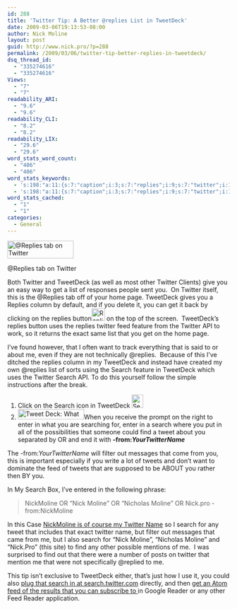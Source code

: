 ```yaml
---
id: 288
title: 'Twitter Tip: A Better @replies List in TweetDeck'
date: 2009-03-06T19:13:53-08:00
author: Nick Moline
layout: post
guid: http://www.nick.pro/?p=288
permalink: /2009/03/06/twitter-tip-better-replies-in-tweetdeck/
dsq_thread_id:
  - "335274616"
  - "335274616"
Views:
  - "7"
  - "7"
readability_ARI:
  - "9.6"
  - "9.6"
readability_CLI:
  - "8.2"
  - "8.2"
readability_LIX:
  - "29.6"
  - "29.6"
word_stats_word_count:
  - "406"
  - "406"
word_stats_keywords:
  - 's:198:"a:11:{s:7:"caption";i:3;s:7:"replies";i:9;s:7:"twitter";i:11;s:9:"tweetdeck";i:6;s:4:"list";i:3;s:4:"feed";i:4;s:6:"search";i:9;s:4:"find";i:3;s:10:"nickmoline";i:3;s:4:"nick";i:4;s:6:"moline";i:4;}";'
  - 's:198:"a:11:{s:7:"caption";i:3;s:7:"replies";i:9;s:7:"twitter";i:11;s:9:"tweetdeck";i:6;s:4:"list";i:3;s:4:"feed";i:4;s:6:"search";i:9;s:4:"find";i:3;s:10:"nickmoline";i:3;s:4:"nick";i:4;s:6:"moline";i:4;}";'
word_stats_cached:
  - "1"
  - "1"
categories:
  - General
---
```

<div id="attachment_289" style="width: 160px" class="wp-caption alignright">
  <a href="http://twitter.com/replies"><img aria-describedby="caption-attachment-289" class="size-thumbnail wp-image-289" title="@Replies tab on Twitter" src="https://i2.wp.com/www.nick.pro/wp-content/uploads/2009/03/region-capture-2-150x40.png?resize=150%2C40&#038;ssl=1" alt="@Replies tab on Twitter" width="150" height="40" data-recalc-dims="1" /></a>
  
  <p id="caption-attachment-289" class="wp-caption-text">
    @Replies tab on Twitter
  </p>
</div>

Both Twitter and TweetDeck (as well as most other Twitter Clients) give you an easy way to get a list of responses people sent you.  On Twitter itself, this is the @Replies tab off of your home page. TweetDeck gives you a Replies column by default, and if you delete it, you can get it back by clicking on the replies button<img class="alignnone size-full wp-image-290" title="Replies button in TweetDeck" src="https://i0.wp.com/www.nick.pro/wp-content/uploads/2009/03/region-capture-3.png?resize=30%2C28&#038;ssl=1" alt="Replies button in TweetDeck" width="30" height="28" data-recalc-dims="1" /> on the top of the screen.  TweetDeck&#8217;s replies button uses the replies twitter feed feature from the Twitter API to work, so it returns the exact same list that you get on the home page.

I&#8217;ve found however, that I often want to track everything that is said to or about me, even if they are not technically @replies.  Because of this I&#8217;ve ditched the replies column in my TweetDeck and instead have created my own @replies list of sorts using the Search feature in TweetDeck which uses the Twitter Search API. To do this yourself follow the simple instructions after the break.  
<!--more-->

  1. Click on the Search icon in TweetDeck [<img class="alignnone size-full wp-image-291" title="Search Button in TweetDeck" src="https://i2.wp.com/www.nick.pro/wp-content/uploads/2009/03/region-capture-4.png?resize=26%2C30&#038;ssl=1" alt="Search Button in TweetDeck" width="26" height="30" data-recalc-dims="1" />](https://i2.wp.com/www.nick.pro/wp-content/uploads/2009/03/region-capture-4.png?ssl=1)
  2. [<img class="alignright size-thumbnail wp-image-292" title="Tweet Deck: What are you Searching for?" src="https://i0.wp.com/www.nick.pro/wp-content/uploads/2009/03/region-capture-5-150x23.png?resize=150%2C23&#038;ssl=1" alt="Tweet Deck: What are you Searching for?" width="150" height="23" data-recalc-dims="1" />](https://i2.wp.com/www.nick.pro/wp-content/uploads/2009/03/region-capture-5.png?ssl=1)When you receive the prompt on the right to enter in what you are searching for, enter in a search where you put in all of the possibilities that someone could find a tweet about you separated by OR and end it with **-from:_YourTwitterName_**

The -from:_YourTwitterName_ will filter out messages that come from you, this is important especially if you write a lot of tweets and don&#8217;t want to dominate the feed of tweets that are supposed to be ABOUT you rather then BY you.

In My Search Box, I&#8217;ve entered in the following phrase:

> NickMoline OR &#8220;Nick Moline&#8221; OR &#8220;Nicholas Moline&#8221; OR Nick.pro -from:NickMoline

In this Case <a title="Follow @NickMoline on Twitter" href="http://twitter.com/NickMoline" target="_blank">NickMoline is of course my Twitter Name</a> so I search for any tweet that includes that exact twitter name, but filter out messages that came from me, but I also search for &#8220;Nick Moline&#8221;, &#8220;Nicholas Moline&#8221; and &#8220;Nick.Pro&#8221; (this site) to find any other possible mentions of me.  I was surprised to find out that there were a number of posts on twitter that mention me that were not specifically @replied to me.

This tip isn&#8217;t exclusive to TweetDeck either, that&#8217;s just how I use it, you could also <a title="Search mentions of NickMoline" href="http://search.twitter.com/search?q=NickMoline+OR+%22Nick+Moline%22+OR+%22Nicholas+Moline%22+OR+Nick.pro+-from%3ANickMoline" target="_blank" class="broken_link">plug that search in at search.twitter.com</a> directly, and then <a title="Atom feed of searches for mentions of NickMoline on Twitter" href="http://search.twitter.com/search.atom?q=NickMoline+OR+%22Nick+Moline%22+OR+%22Nicholas+Moline%22+OR+Nick.pro+-from%3ANickMoline" target="_blank" class="broken_link">get an Atom feed of the results that you can subscribe to </a>in Google Reader or any other Feed Reader application.